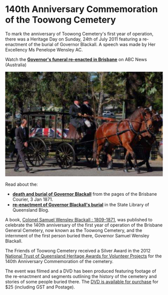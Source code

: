 # 140th Anniversary Commemoration of the Toowong Cemetery

To mark the anniversary of Toowong Cemetery's first year of operation, there was a Heritage Day on Sunday, 24th of July 2011 featuring a re-enactment of the burial of Governor Blackall. A speech was made by Her Excellency Ms Penelope Wensley AC. 

Watch the **[Governor's funeral re-enacted in Brisbane](https://youtu.be/8sdVuMGc_1s)** on ABC News (Australia) 

![Re-enactment of the burial of Governor Blackall](../assets/140-commemoration.png)

Read about the:

- **[death and burial of Governor Blackall](https://trove.nla.gov.au/newspaper/article/1295293)** from the pages of the Brisbane Courier, 3 Jan 1871.
- **[re-enactment of Governor Blackall's burial](https://www.slq.qld.gov.au/blog/toowong-cemetery-marks-140-years)** in the State Library of Queensland Blog.

A book, [Colonel Samuel Wensley Blackall : 1809-1871](https://catalogue.nla.gov.au/Record/5581999), was published to celebrate the 140th anniversary of the first year of operation of the Brisbane General Cemetery, now known as the Toowong Cemetery, and the internment of the first person buried there, Governor Samuel Wensley Blackall.

The Friends of Toowong Cemetery received a Silver Award in the 2012 [National Trust of Queensland Heritage Awards for Volunteer Projects](https://www.nationaltrustqld.org.au/what-we-do/heritage-awards) for the 140th Anniversary Commemoration of the cemetery.

The event was filmed and a DVD has been produced featuring footage of the re-enactment and segments outlining the history of the cemetery and stories of some people buried there. The [DVD is available for purchase](mailto://inquiries@fotc.org.au) for $25 (including GST and Postage).
